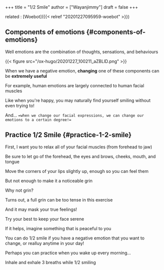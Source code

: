 +++
title = "1/2 Smile"
author = ["Wayanjimmy"]
draft = false
+++

related
: [Woebot]({{< relref "20201227095959-woebot" >}})


## Components of emotions {#components-of-emotions}

Well emotions are the combination of thoughts, sensations, and behaviours

{{< figure src="/ox-hugo/20201227_100211_aZBLlD.png" >}}

When we have a negative emotion, **changing** one of these components can be **extremely useful**

For example, human emotions are largely connected to human facial muscles

Like when you're happy, you may naturally find yourself smiling without even trying to!

And... `=when we change our facial expressions, we can change our emotions to a certain degree!=`


## Practice 1/2 Smile {#practice-1-2-smile}

First, I want you to relax all of your facial muscles (from forehead to jaw)

Be sure to let go of the forehead, the eyes and brows, cheeks, mouth, and tongue

Move the corners of your lips slightly up, enough so you can feel them

But not enough to make it a noticeable grin

Why not grin?

Turns out, a full grin can be too tense in this exercise

And it may mask your true feelings!

Try your best to keep your face serene

If it helps, imagine something that is peaceful to you

You can do 1/2 smile if you have a negative emotion that you want to change, or realluy anytime in your day!

Perhaps you can practice when you wake up every morning...

Inhale and exhale 3 breaths while 1/2 smiling
